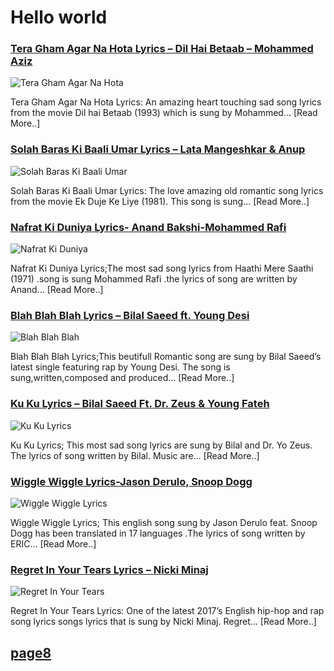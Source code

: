 # Hello world

### [Tera Gham Agar Na Hota Lyrics – Dil Hai Betaab – Mohammed Aziz](http://catchylyrics.net/2017/03/tera-gham-agar-na-hota-lyrics/)
![Tera Gham Agar Na Hota](http://catchylyrics.net/wp-content/uploads/2017/03/Tera-Gham-Agar-Na-Hota.jpg)

Tera Gham Agar Na Hota Lyrics: An amazing heart touching sad song lyrics from the movie Dil hai Betaab
(1993) which is sung by Mohammed… [Read More..]

### [Solah Baras Ki Baali Umar Lyrics – Lata Mangeshkar & Anup](http://catchylyrics.net/2017/03/solah-baras-ki-baali-umar-lyrics/)
![Solah Baras Ki Baali Umar](http://catchylyrics.net/wp-content/uploads/2017/03/Solah-Baras-Ki-Baali-Umar-Lyrics.jpg)

Solah Baras Ki Baali Umar Lyrics: The love amazing old romantic song lyrics from the movie
Ek Duje Ke Liye (1981). This song is sung… [Read More..]

### [Nafrat Ki Duniya Lyrics- Anand Bakshi-Mohammed Rafi](http://catchylyrics.net/2017/03/nafrat-ki-duniya-lyrics-mohammed-rafi/)
![Nafrat Ki Duniya](http://catchylyrics.net/wp-content/uploads/2017/03/Nafrat-Ki-Duniya-Lyrics.jpg)

Nafrat Ki Duniya Lyrics;The most sad song lyrics from Haathi Mere Saathi (1971)
.song is sung Mohammed Rafi .the lyrics of song are written by Anand… [Read More..]

### [Blah Blah Blah Lyrics – Bilal Saeed ft. Young Desi](http://catchylyrics.net/2017/03/14115bilal-saeed/)
![Blah Blah Blah](http://catchylyrics.net/wp-content/uploads/2017/03/Untitled-1-2.jpg)

Blah Blah Blah Lyrics;This beutifull Romantic song are sung by Bilal Saeed’s latest single
featuring rap by Young Desi. The song is sung,written,composed and produced… [Read More..]

### [Ku Ku Lyrics – Bilal Saeed Ft. Dr. Zeus & Young Fateh](http://catchylyrics.net/2017/03/ku-ku-lyrics-bilal-saeed-dr-zeus-young/)
![Ku Ku Lyrics](http://catchylyrics.net/wp-content/uploads/2017/03/Ku-Ku-Lyrics.jpg)

Ku Ku Lyrics; This most sad song lyrics are sung by Bilal and Dr. Yo Zeus.
The lyrics of song written by Bilal. Music are… [Read More..]

### [Wiggle Wiggle Lyrics-Jason Derulo, Snoop Dogg](http://catchylyrics.net/2017/03/14058/http://catchylyrics.net/2017/03/14058/)
![Wiggle Wiggle Lyrics](http://catchylyrics.net/wp-content/uploads/2017/03/Wiggle-Wiggle-Lyrics.jpg)

Wiggle Wiggle Lyrics; This english song sung by Jason Derulo feat. Snoop Dogg has been translated in 17 languages
.The lyrics of song written by ERIC… [Read More..]

### [Regret In Your Tears Lyrics – Nicki Minaj](http://catchylyrics.net/2017/03/regret-in-your-tears-lyrics/)
![Regret In Your Tears](http://catchylyrics.net/wp-content/uploads/2017/03/regret-in-your-tears-lyrics.jpg)

Regret In Your Tears Lyrics: One of the latest 2017’s English hip-hop and rap song lyrics
songs lyrics that is sung by Nicki Minaj. Regret… [Read More..]

## [page8](https://github.com/howdyhacks/catchylyrics/blob/master/page8.md)
